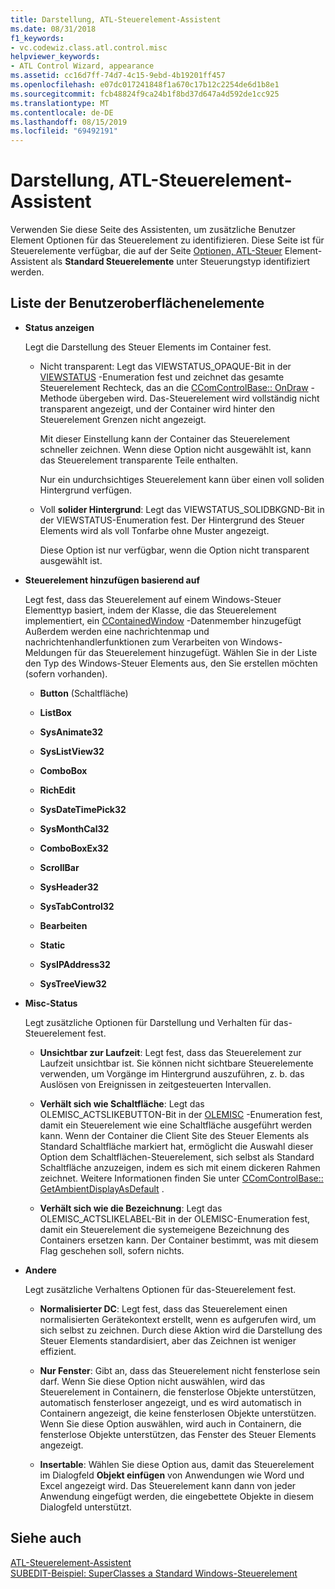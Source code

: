 ```yaml
---
title: Darstellung, ATL-Steuerelement-Assistent
ms.date: 08/31/2018
f1_keywords:
- vc.codewiz.class.atl.control.misc
helpviewer_keywords:
- ATL Control Wizard, appearance
ms.assetid: cc16d7ff-74d7-4c15-9ebd-4b19201ff457
ms.openlocfilehash: e07dc017241848f1a670c17b12c2254de6d1b8e1
ms.sourcegitcommit: fcb48824f9ca24b1f8bd37d647a4d592de1cc925
ms.translationtype: MT
ms.contentlocale: de-DE
ms.lasthandoff: 08/15/2019
ms.locfileid: "69492191"
---
```

# <a name="appearance-atl-control-wizard"></a>Darstellung, ATL-Steuerelement-Assistent

Verwenden Sie diese Seite des Assistenten, um zusätzliche Benutzer Element Optionen für das Steuerelement zu identifizieren. Diese Seite ist für Steuerelemente verfügbar, die auf der Seite [Optionen, ATL-Steuer](../../atl/reference/options-atl-control-wizard.md) Element-Assistent als **Standard Steuerelemente** unter Steuerungstyp identifiziert werden.

## <a name="uielement-list"></a>Liste der Benutzeroberflächenelemente

- **Status anzeigen**

   Legt die Darstellung des Steuer Elements im Container fest.

   - Nicht transparent: Legt das VIEWSTATUS_OPAQUE-Bit in der [VIEWSTATUS](/windows/win32/api/ocidl/ne-ocidl-viewstatus) -Enumeration fest und zeichnet das gesamte Steuerelement Rechteck, das an die [CComControlBase:: OnDraw](../../atl/reference/ccomcontrolbase-class.md#ondraw) -Methode übergeben wird. Das-Steuerelement wird vollständig nicht transparent angezeigt, und der Container wird hinter den Steuerelement Grenzen nicht angezeigt.

      Mit dieser Einstellung kann der Container das Steuerelement schneller zeichnen. Wenn diese Option nicht ausgewählt ist, kann das Steuerelement transparente Teile enthalten.

      Nur ein undurchsichtiges Steuerelement kann über einen voll soliden Hintergrund verfügen.

   - Voll **solider Hintergrund**: Legt das VIEWSTATUS_SOLIDBKGND-Bit in der VIEWSTATUS-Enumeration fest. Der Hintergrund des Steuer Elements wird als voll Tonfarbe ohne Muster angezeigt.

      Diese Option ist nur verfügbar, wenn die Option nicht transparent ausgewählt ist.

- **Steuerelement hinzufügen basierend auf**

   Legt fest, dass das Steuerelement auf einem Windows-Steuer Elementtyp basiert, indem der Klasse, die das Steuerelement implementiert, ein [CContainedWindow](ccontainedwindowt-class.md) -Datenmember hinzugefügt Außerdem werden eine nachrichtenmap und nachrichtenhandlerfunktionen zum Verarbeiten von Windows-Meldungen für das Steuerelement hinzugefügt. Wählen Sie in der Liste den Typ des Windows-Steuer Elements aus, den Sie erstellen möchten (sofern vorhanden).

   - **Button** (Schaltfläche)

   - **ListBox**

   - **SysAnimate32**

   - **SysListView32**

   - **ComboBox**

   - **RichEdit**

   - **SysDateTimePick32**

   - **SysMonthCal32**

   - **ComboBoxEx32**

   - **ScrollBar**

   - **SysHeader32**

   - **SysTabControl32**

   - **Bearbeiten**

   - **Static**

   - **SysIPAddress32**

   - **SysTreeView32**

- **Misc-Status**

   Legt zusätzliche Optionen für Darstellung und Verhalten für das-Steuerelement fest.

   - **Unsichtbar zur Laufzeit**: Legt fest, dass das Steuerelement zur Laufzeit unsichtbar ist. Sie können nicht sichtbare Steuerelemente verwenden, um Vorgänge im Hintergrund auszuführen, z. b. das Auslösen von Ereignissen in zeitgesteuerten Intervallen.

   - **Verhält sich wie Schaltfläche**: Legt das OLEMISC_ACTSLIKEBUTTON-Bit in der [OLEMISC](/windows/win32/api/oleidl/ne-oleidl-olemisc) -Enumeration fest, damit ein Steuerelement wie eine Schaltfläche ausgeführt werden kann. Wenn der Container die Client Site des Steuer Elements als Standard Schaltfläche markiert hat, ermöglicht die Auswahl dieser Option dem Schaltflächen-Steuerelement, sich selbst als Standard Schaltfläche anzuzeigen, indem es sich mit einem dickeren Rahmen zeichnet. Weitere Informationen finden Sie unter [CComControlBase:: GetAmbientDisplayAsDefault](../../atl/reference/ccomcontrolbase-class.md#getambientdisplayasdefault) .

   - **Verhält sich wie die Bezeichnung**: Legt das OLEMISC_ACTSLIKELABEL-Bit in der OLEMISC-Enumeration fest, damit ein Steuerelement die systemeigene Bezeichnung des Containers ersetzen kann. Der Container bestimmt, was mit diesem Flag geschehen soll, sofern nichts.

- **Andere**

   Legt zusätzliche Verhaltens Optionen für das-Steuerelement fest.

   - **Normalisierter DC**: Legt fest, dass das Steuerelement einen normalisierten Gerätekontext erstellt, wenn es aufgerufen wird, um sich selbst zu zeichnen. Durch diese Aktion wird die Darstellung des Steuer Elements standardisiert, aber das Zeichnen ist weniger effizient.

   - **Nur Fenster**: Gibt an, dass das Steuerelement nicht fensterlose sein darf. Wenn Sie diese Option nicht auswählen, wird das Steuerelement in Containern, die fensterlose Objekte unterstützen, automatisch fensterloser angezeigt, und es wird automatisch in Containern angezeigt, die keine fensterlosen Objekte unterstützen. Wenn Sie diese Option auswählen, wird auch in Containern, die fensterlose Objekte unterstützen, das Fenster des Steuer Elements angezeigt.

   - **Insertable**: Wählen Sie diese Option aus, damit das Steuerelement im Dialogfeld **Objekt einfügen** von Anwendungen wie Word und Excel angezeigt wird. Das Steuerelement kann dann von jeder Anwendung eingefügt werden, die eingebettete Objekte in diesem Dialogfeld unterstützt.

## <a name="see-also"></a>Siehe auch

[ATL-Steuerelement-Assistent](../../atl/reference/atl-control-wizard.md)<br/>
[SUBEDIT-Beispiel: SuperClasses a Standard Windows-Steuerelement](https://github.com/Microsoft/VCSamples/tree/master/VC2008Samples/ATL/Controls/SubEdit)
